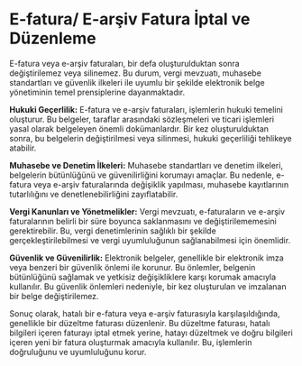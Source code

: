 # E-fatura/ E-arşiv Fatura İptal ve Düzenleme

E-fatura veya e-arşiv faturaları, bir defa oluşturulduktan sonra değiştirilemez veya silinemez. Bu durum, vergi mevzuatı, muhasebe standartları ve güvenlik ilkeleri ile uyumlu bir şekilde elektronik belge yönetiminin temel prensiplerine dayanmaktadır.

**Hukuki Geçerlilik:** E-fatura ve e-arşiv faturaları, işlemlerin hukuki temelini oluşturur. Bu belgeler, taraflar arasındaki sözleşmeleri ve ticari işlemleri yasal olarak belgeleyen önemli dokümanlardır. Bir kez oluşturulduktan sonra, bu belgelerin değiştirilmesi veya silinmesi, hukuki geçerliliği tehlikeye atabilir.

**Muhasebe ve Denetim İlkeleri:** Muhasebe standartları ve denetim ilkeleri, belgelerin bütünlüğünü ve güvenilirliğini korumayı amaçlar. Bu nedenle, e-fatura veya e-arşiv faturalarında değişiklik yapılması, muhasebe kayıtlarının tutarlılığını ve denetlenebilirliğini zayıflatabilir.

**Vergi Kanunları ve Yönetmelikler:** Vergi mevzuatı, e-faturaların ve e-arşiv faturalarının belirli bir süre boyunca saklanmasını ve değiştirilememesini gerektirebilir. Bu, vergi denetimlerinin sağlıklı bir şekilde gerçekleştirilebilmesi ve vergi uyumluluğunun sağlanabilmesi için önemlidir.

**Güvenlik ve Güvenilirlik:** Elektronik belgeler, genellikle bir elektronik imza veya benzeri bir güvenlik önlemi ile korunur. Bu önlemler, belgenin bütünlüğünü sağlamak ve yetkisiz değişikliklere karşı korumak amacıyla kullanılır. Bu güvenlik önlemleri nedeniyle, bir kez oluşturulan ve imzalanan bir belge değiştirilemez.

Sonuç olarak, hatalı bir e-fatura veya e-arşiv faturasıyla karşılaşıldığında, genellikle bir düzeltme faturası düzenlenir. Bu düzeltme faturası, hatalı bilgileri içeren faturayı iptal etmek yerine, hatayı düzeltmek ve doğru bilgileri içeren yeni bir fatura oluşturmak amacıyla kullanılır. Bu, işlemlerin doğruluğunu ve uyumluluğunu korur.

&#x20;

&#x20;

&#x20;
